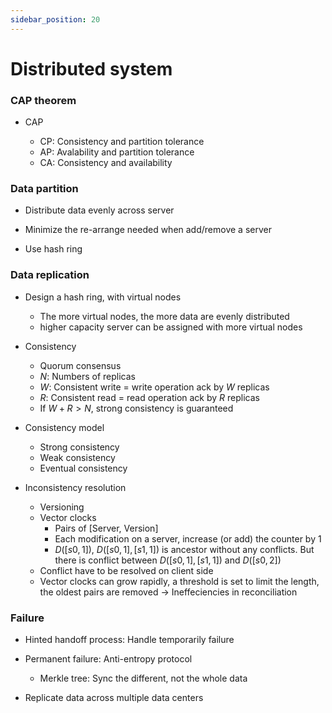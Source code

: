```yaml
---
sidebar_position: 20
---
```


# Distributed system

### CAP theorem

- CAP

  - CP: Consistency and partition tolerance
  - AP: Avalability and partition tolerance
  - CA: Consistency and availability

### Data partition

- Distribute data evenly across server

- Minimize the re-arrange needed when add/remove a server

- Use hash ring

### Data replication

- Design a hash ring, with virtual nodes

  - The more virtual nodes, the more data are evenly distributed
  - higher capacity server can be assigned with more virtual nodes

- Consistency

  - Quorum consensus
  - $N$: Numbers of replicas
  - $W$: Consistent write = write operation ack by $W$ replicas
  - $R$: Consistent read = read operation ack by $R$ replicas
  - If $W + R > N$, strong consistency is guaranteed

- Consistency model

  - Strong consistency
  - Weak consistency
  - Eventual consistency

- Inconsistency resolution

  - Versioning
  - Vector clocks
    - Pairs of [Server, Version]
    - Each modification on a server, increase (or add) the counter by 1
    - $D([s0,1])$, $D([s0,1],[s1,1])$ is ancestor without any conflicts. But there is conflict between $D([s0,1],[s1,1])$ and $D([s0,2])$
  - Conflict have to be resolved on client side
  - Vector clocks can grow rapidly, a threshold is set to limit the length, the oldest pairs are removed -> Ineffeciencies in reconciliation

### Failure

- Hinted handoff process: Handle temporarily failure

- Permanent failure: Anti-entropy protocol

  - Merkle tree: Sync the different, not the whole data

- Replicate data across multiple data centers
